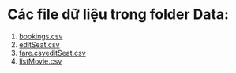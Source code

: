 # Các file dữ liệu trong folder Data: 
1. [bookings.csv](https://github.com/user-attachments/files/15812557/bookings.csv)
2. [editSeat.csv](https://github.com/user-attachments/files/15812564/editSeat.csv)
3. [fare.csv](https://github.com/user-attachments/files/15812560/fare.csv)[editSeat.csv](https://github.com/user-attachments/files/15812559/editSeat.csv)
4. [listMovie.csv](https://github.com/user-attachments/files/15812562/listMovie.csv)


